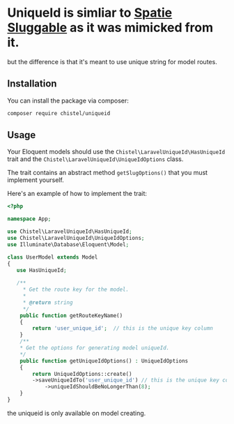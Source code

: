 # UniqueId is simliar to [Spatie Sluggable](https://github.com/spatie/laravel-sluggable) as it was mimicked from it.

but the difference is that it's meant to use unique string for model routes.


## Installation

You can install the package via composer:
``` bash
composer require chistel/uniqueid
```

## Usage

Your Eloquent models should use the `Chistel\LaravelUniqueId\HasUniqueId` trait and the `Chistel\LaravelUniqueId\UniqueIdOptions` class.

The trait contains an abstract method `getSlugOptions()` that you must implement yourself. 

Here's an example of how to implement the trait:

```php
<?php

namespace App;

use Chistel\LaravelUniqueId\HasUniqueId;
use Chistel\LaravelUniqueId\UniqueIdOptions;
use Illuminate\Database\Eloquent\Model;

class UserModel extends Model
{
   use HasUniqueId;
    
   /**
	 * Get the route key for the model.
	 *
	 * @return string
	 */
	public function getRouteKeyName()
	{
	    return 'user_unique_id';  // this is the unique key column 
	}
	/**
	* Get the options for generating model uniqueId.
	*/
	public function getUniqueIdOptions() : UniqueIdOptions
	{
	  	return UniqueIdOptions::create()
	   	->saveUniqueIdTo('user_unique_id') // this is the unique key column 
	      	->uniqueIdShouldBeNoLongerThan(8);
	}
}
```
the uniqueid is only available on model creating.
